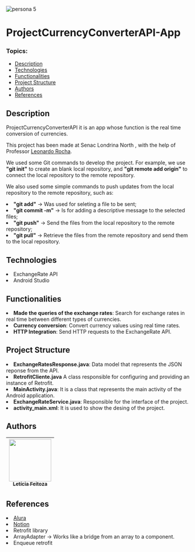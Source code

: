 ![persona 5](https://cdn2.steamgriddb.com/hero_thumb/a45613e8740e38fe7d019d79fbf8712b.jpg)
# ProjectCurrencyConverterAPI-App


### Topics:
* [Description](#description)
* [Technologies](#technologies)
* [Functionalities](#functionalities)
* [Project Structure](#project-structure)
* [Authors](#authors)
* [References](#references)

## Description
<p>ProjectCurrencyConverterAPI it is an app whose function is the real time conversion of currencies.</p>
<p>This project has been made at Senac Londrina North , with the help of Professor <a href="https://github.com/leonardossrocha">Leonardo Rocha</a>.</p>
<p>We used some Git commands to develop the project. For example, we use <b>"git init"</b> to create an blank local repository, and <b>"git remote add origin"</b> to connect the local repository to the remote repository.</p>
<p>We also used some simple commands to push updates from the local repository to the remote repository, such as: 
  <li><b>"git add"</b> -> Was used for seleting a file to be sent;</li>
  <li><b>"git commit -m"</b> -> Is for adding a descriptive message to the selected files;</li>
  <li><b>"git push"</b> -> Send the files from the local repository to the remote repository;</li>
  <li><b>"git pull"</b> -> Retrieve the files from the remote repository and send them to the local repository.</li></p>

## Technologies
<li>ExchangeRate API</li>
<li>Android Studio</li>

## Functionalities
<li><b>Made the queries of the exchange rates</b>: Search for exchange rates in real time between different types of currencies.</li>
<li><b>Currency conversion</b>: Convert currency values using real time rates.</li>
<li><b>HTTP Integration</b>: Send HTTP requests to the ExchangeRate API.</li>

## Project Structure
<li><b>ExchangeRatesResponse.java</b>: Data model that represents the JSON reponse from the API.</li>
<li><b>RetrofitCliente.java</b> A class responsible for configuring and providing an instance of Retrofit.</li>
<li><b>MainActivity.java</b>: It is a class that represents the main activity of the Android application.</li>
<li><b>ExchangeRateService.java</b>: Responsible for the interface of the project.</li>
<li><b>activity_main.xml</b>: It is used to show the desing of the project.</li>

## Authors
| [<img loading="lazy" src="https://avatars.githubusercontent.com/u/180124583?v=4" width=115><br><sub>Letícia Feitoza</sub>](https://github.com/LmayuXD)|
| :---: |

## References 
<li><a href="https://www.alura.com.br/artigos/escrever-bom-readme?utm_term=&utm_campaign=topo-aon-search-gg-dsa-artigos_conteudos&utm_source=google&utm_medium=cpc&campaign_id=11384329873_164240702375_703829337057&utm_id=11384329873_164240702375_703829337057&hsa_acc=7964138385&hsa_cam=topo-aon-search-gg-dsa-artigos_conteudos&hsa_grp=164240702375&hsa_ad=703829337057&hsa_src=g&hsa_tgt=dsa-2276348409543&hsa_kw=&hsa_mt=&hsa_net=google&hsa_ver=3&gad_source=1&gad_campaignid=11384329873&gbraid=0AAAAADpqZICk0MzLro-t3DLjYjxFyjzVj&gclid=EAIaIQobChMIxpD8vsaejwMVlQ9ECB1L1x5IEAAYASAAEgLF9PD_BwE">Alura</a></li>
<li><a href="https://www.notion.com/">Notion</a></li>
<li>Retrofit library</li>
<li>ArrayAdapter -> Works like a bridge from an array to a component.</li>
<li>Enqueue retrofit</li>
